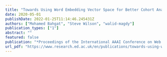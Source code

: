 ```yaml
---
title: "Towards Using Word Embedding Vector Space for Better Cohort Analysis"
date: 2020-05-01
publishDate: 2022-01-25T11:14:46.245431Z
authors: ["Mohamed Bahgat", "Steve Wilson", "walid-magdy"]
publication_types: ["1"]
abstract: ""
featured: false
publication: "*Proceedings of the International AAAI Conference on Web and Social Media*"
url_pdf: "https://www.research.ed.ac.uk/en/publications/towards-using-word-embedding-vector-space-for-better-cohort-analy"
---
```


